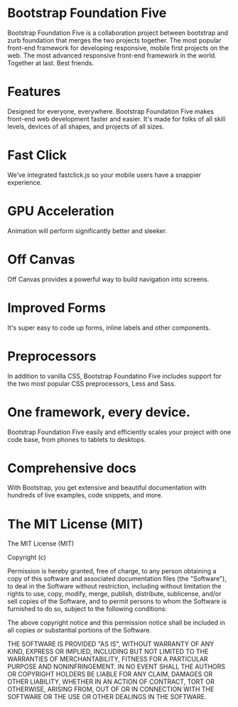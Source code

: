 Bootstrap Foundation Five
===

Bootstrap Foundation Five is a collaboration project between bootstrap and zurb foundation that merges the two projects together. The most popular front-end framework for developing responsive, mobile first projects on the web. The most advanced responsive front-end framework in the world. Together at last. Best friends.

Features
===
Designed for everyone, everywhere.
Bootstrap Foundation Five makes front-end web development faster and easier. It's made for folks of all skill levels, devices of all shapes, and projects of all sizes.

Fast Click
===
We’ve integrated fastclick.js so your mobile users have a snappier experience.

GPU Acceleration
===
Animation will perform significantly better and sleeker.


Off Canvas
===
Off Canvas provides a powerful way to build navigation into screens.

Improved Forms
===
It's super easy to code up forms, inline labels and other components.

Preprocessors
===
In addition to vanilla CSS, Bootstrap Foundatino Five includes support for the two most popular CSS preprocessors, Less and Sass.

One framework, every device.
===
Bootstrap Foundation Five easily and efficiently scales your project with one code base, from phones to tablets to desktops.

Comprehensive docs
===
With Bootstrap, you get extensive and beautiful documentation with hundreds of live examples, code snippets, and more.



The MIT License (MIT)
===
The MIT License (MIT)

Copyright (c) <year> <copyright holders>

Permission is hereby granted, free of charge, to any person obtaining a copy
of this software and associated documentation files (the "Software"), to deal
in the Software without restriction, including without limitation the rights
to use, copy, modify, merge, publish, distribute, sublicense, and/or sell
copies of the Software, and to permit persons to whom the Software is
furnished to do so, subject to the following conditions:

The above copyright notice and this permission notice shall be included in
all copies or substantial portions of the Software.

THE SOFTWARE IS PROVIDED "AS IS", WITHOUT WARRANTY OF ANY KIND, EXPRESS OR
IMPLIED, INCLUDING BUT NOT LIMITED TO THE WARRANTIES OF MERCHANTABILITY,
FITNESS FOR A PARTICULAR PURPOSE AND NONINFRINGEMENT. IN NO EVENT SHALL THE
AUTHORS OR COPYRIGHT HOLDERS BE LIABLE FOR ANY CLAIM, DAMAGES OR OTHER
LIABILITY, WHETHER IN AN ACTION OF CONTRACT, TORT OR OTHERWISE, ARISING FROM,
OUT OF OR IN CONNECTION WITH THE SOFTWARE OR THE USE OR OTHER DEALINGS IN
THE SOFTWARE.


